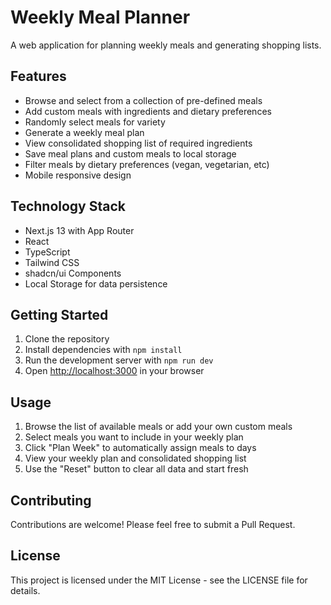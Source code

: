 # Weekly Meal Planner

A web application for planning weekly meals and generating shopping lists.

## Features

- Browse and select from a collection of pre-defined meals
- Add custom meals with ingredients and dietary preferences
- Randomly select meals for variety
- Generate a weekly meal plan
- View consolidated shopping list of required ingredients
- Save meal plans and custom meals to local storage
- Filter meals by dietary preferences (vegan, vegetarian, etc)
- Mobile responsive design

## Technology Stack

- Next.js 13 with App Router
- React
- TypeScript
- Tailwind CSS
- shadcn/ui Components
- Local Storage for data persistence

## Getting Started

1. Clone the repository
2. Install dependencies with `npm install`
3. Run the development server with `npm run dev`
4. Open [http://localhost:3000](http://localhost:3000) in your browser

## Usage

1. Browse the list of available meals or add your own custom meals
2. Select meals you want to include in your weekly plan
3. Click "Plan Week" to automatically assign meals to days
4. View your weekly plan and consolidated shopping list
5. Use the "Reset" button to clear all data and start fresh

## Contributing

Contributions are welcome! Please feel free to submit a Pull Request.

## License

This project is licensed under the MIT License - see the LICENSE file for details.
